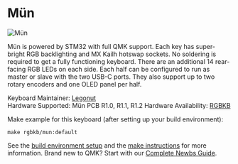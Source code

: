 # Mün

![Mün](https://i.redd.it/zw534js2o5861.jpg)

Mün is powered by STM32 with full QMK support. Each key has super-bright RGB backlighting and MX Kailh hotswap sockets. No soldering is required to get a fully functioning keyboard. There are an additional 14 rear-facing RGB LEDs on each side. Each half can be configured to run as master or slave with the two USB-C ports. They also support up to two rotary encoders and one OLED panel per half.

Keyboard Maintainer: [Legonut](https://github.com/Legonut)  
Hardware Supported: Mün PCB R1.0, R1.1, R1.2
Hardware Availability: [RGBKB](https://www.rgbkb.net)

Make example for this keyboard (after setting up your build environment):

    make rgbkb/mun:default

See the [build environment setup](https://docs.qmk.fm/#/getting_started_build_tools) and the [make instructions](https://docs.qmk.fm/#/getting_started_make_guide) for more information. Brand new to QMK? Start with our [Complete Newbs Guide](https://docs.qmk.fm/#/newbs).
